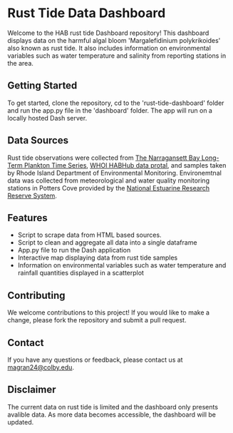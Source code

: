 # Rust Tide Data Dashboard

Welcome to the HAB rust tide Dashboard repository! This dashboard displays data on the harmful algal bloom 'Margalefidinium polykrikoides' also known as rust tide. It also includes information on environmental variables such as water temperature and salinity from reporting stations in the area.

## Getting Started

To get started, clone the repository, cd to the 'rust-tide-dashboard' folder and run the app.py file in the 'dashboard' folder. The app will run on a locally hosted Dash server.

## Data Sources

Rust tide observations were collected from [The Narragansett Bay Long-Term Plankton Time Series](https://web.uri.edu/gso/research/plankton/data/), [WHOI HABHub data protal](https://habhub.whoi.edu), and samples taken by Rhode Island Department of Environmental Monitoring. Environemtnal data was collected from meteorological and water quality monitoring stations in Potters Cove provided by the [National Estuarine Research Reserve System](https://cdmo.baruch.sc.edu/get/landing.cfm).

## Features

- Script to scrape data from HTML based sources.
- Script to clean and aggregate all data into a single dataframe
- App.py file to run the Dash application
- Interactive map displaying data from rust tide samples
- Information on environmental variables such as water temperature and rainfall quantities displayed in a scatterplot

## Contributing

We welcome contributions to this project! If you would like to make a change, please fork the repository and submit a pull request.

## Contact

If you have any questions or feedback, please contact us at magran24@colby.edu.

## Disclaimer

The current data on rust tide is limited and the dashboard only presents avalible data. As more data becomes accessible, the dashboard will be updated.
